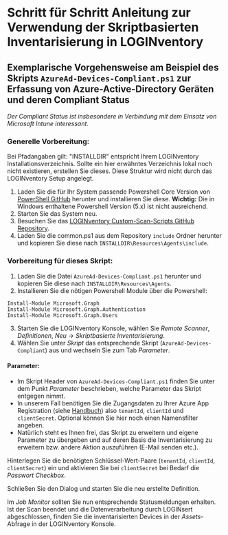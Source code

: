 # Schritt für Schritt Anleitung zur Verwendung der Skriptbasierten Inventarisierung in LOGINventory

## Exemplarische Vorgehensweise am Beispiel des Skripts `AzureAd-Devices-Compliant.ps1` zur Erfassung von Azure-Active-Directory Geräten und deren Compliant Status

*Der Compliant Status ist insbesondere in Verbindung mit dem Einsatz von Microsoft Intune interessant.*

### Generelle Vorbereitung:

Bei Pfadangaben gilt: "INSTALLDIR" entspricht Ihrem LOGINventory Installationsverzeichnis.
Sollte ein hier erwähntes Verzeichnis lokal noch nicht existieren, erstellen Sie dieses. Diese Struktur wird nicht durch das LOGINventory Setup angelegt.

1. Laden Sie die für Ihr System passende Powershell Core Version von [PowerShell GitHub](https://github.com/PowerShell/PowerShell) herunter und installieren Sie diese. **Wichtig:** Die in Windows enthaltene Powershell Version (5.x) ist nicht ausreichend.
2. Starten Sie das System neu.
3. Besuchen Sie das [LOGINventory Custom-Scan-Scripts GitHub Repository](https://github.com/loginventory/custom-scan-scripts).
4. Laden Sie die common.ps1 aus dem Repository `include` Ordner herunter und kopieren Sie diese nach `INSTALLDIR\Resources\Agents\include`.
   

### Vorbereitung für dieses Skript:

1. Laden Sie die Datei `AzureAd-Devices-Compliant.ps1` herunter und kopieren Sie diese nach `INSTALLDIR\Resources\Agents`.
2. Installieren Sie die nötigen Powershell Module über die Powershell:

```
Install-Module Microsoft.Graph
Install-Module Microsoft.Graph.Authentication
Install-Module Microsoft.Graph.Users
```
3. Starten Sie die LOGINventory Konsole, wählen Sie *Remote Scanner*, *Definitionen*, *Neu* -> *Skriptbasierte Inventarisierung*.
4. Wählen Sie unter *Skript* das entsprechende Skript (`AzureAd-Devices-Compliant`) aus und wechseln Sie zum Tab *Parameter*.

#### Parameter:

- Im Skript Header von `AzureAd-Devices-Compliant.ps1` finden Sie unter dem Punkt *Parameter* beschrieben, welche Parameter das Skript entgegen nimmt.
- In unserem Fall benötigen Sie die Zugangsdaten zu Ihrer Azure App Registration (siehe [Handbuch](https://www.loginventory.info/documentation/9/de/technische-details/#konfigurieren-einer-app-registrierung-bei-microsoft-azure)) also `tenantId`, `clientId` und `clientSecret`. Optional können Sie hier noch einen Namensfilter angeben.
- Natürlich steht es Ihnen frei, das Skript zu erweitern und eigene Parameter zu übergeben und auf deren Basis die Inventarisierung zu erweitern bzw. andere Aktion auszuführen (E-Mail senden etc.).

Hinterlegen Sie die benötigten Schlüssel-Wert-Paare (`tenantId`, `clientId`, `clientSecret`) ein und aktivieren Sie bei `clientSecret` bei Bedarf die *Passwort Checkbox*.

Schließen Sie den Dialog und starten Sie die neu erstellte Definition.

Im *Job Monitor* sollten Sie nun entsprechende Statusmeldungen erhalten. Ist der Scan beendet und die Datenverarbeitung durch LOGINsert abgeschlossen, finden Sie die inventarisierten Devices in der *Assets*-Abfrage in der LOGINventory Konsole.

